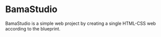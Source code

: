 # BamaStudio

BamaStudio is a simple web project by creating a single HTML-CSS web according to the blueprint.
